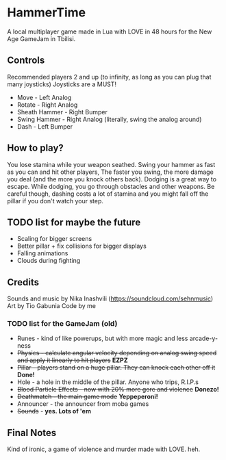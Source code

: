 ﻿# HammerTime
A local multiplayer game made in Lua with LOVE in 48 hours for the New Age GameJam in Tbilisi.

## Controls
Recommended players 2 and up (to infinity, as long as you can plug that many joysticks)
Joysticks are a MUST!

* Move - Left Analog
* Rotate - Right Analog
* Sheath Hammer - Right Bumper
* Swing Hammer - Right Analog (literally, swing the analog around)
* Dash - Left Bumper

## How to play?
You lose stamina while your weapon seathed. Swing your hammer as fast as you can and hit other players,
The faster you swing, the more damage you deal (and the more you knock others back). Dodging is a
great way to escape. While dodging, you go through obstacles and other weapons. Be careful though, dashing
costs a lot of stamina and you might fall off the pillar if you don't watch your step.

## TODO list for maybe the future
* Scaling for bigger screens
* Better pillar + fix collisions for bigger displays
* Falling animations
* Clouds during fighting

## Credits
Sounds and music by Nika Inashvili (https://soundcloud.com/sehnmusic)
Art by Tio Gabunia
Code by me

### TODO list for the GameJam (old)
* Runes - kind of like powerups, but with more magic and less arcade-y-ness
* ~~Physics - calculate angular velocity depending on analog swing speed and apply it linearly to hit players~~ **EZPZ**
* ~~Pillar - players stand on a huge pillar. They can knock each other off it~~ **Done!**
* Hole - a hole in the middle of the pillar. Anyone who trips, R.I.P.s
* ~~Blood Particle Effects - now with 20% more gore and violence~~ **Donezo!**
* ~~Deathmatch - the main game mode~~ **Yeppeperoni!**
* Announcer - the announcer from moba games
* ~~Sounds~~ - **yes. Lots of 'em**

## Final Notes
Kind of ironic, a game of violence and murder made with LOVE. heh.
